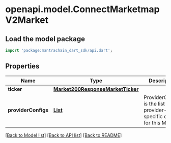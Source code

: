 # openapi.model.ConnectMarketmapV2Market

## Load the model package
```dart
import 'package:mantrachain_dart_sdk/api.dart';
```

## Properties
Name | Type | Description | Notes
------------ | ------------- | ------------- | -------------
**ticker** | [**Market200ResponseMarketTicker**](Market200ResponseMarketTicker.md) |  | [optional] 
**providerConfigs** | [**List<Market200ResponseMarketProviderConfigsInner>**](Market200ResponseMarketProviderConfigsInner.md) | ProviderConfigs is the list of provider-specific configs for this Market. | [optional] [default to const []]

[[Back to Model list]](../README.md#documentation-for-models) [[Back to API list]](../README.md#documentation-for-api-endpoints) [[Back to README]](../README.md)



